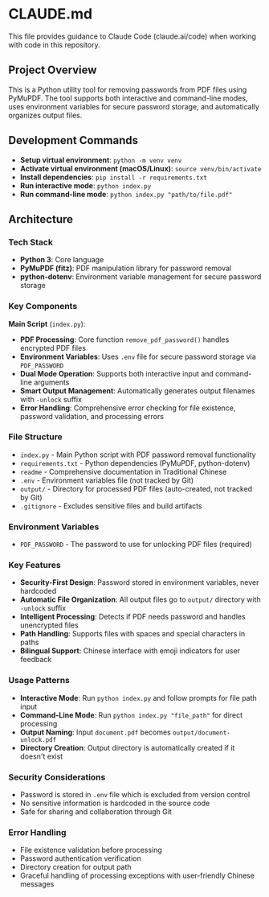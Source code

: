 # CLAUDE.md

This file provides guidance to Claude Code (claude.ai/code) when working with code in this repository.

## Project Overview

This is a Python utility tool for removing passwords from PDF files using PyMuPDF. The tool supports both interactive and command-line modes, uses environment variables for secure password storage, and automatically organizes output files.

## Development Commands

- **Setup virtual environment**: `python -m venv venv`
- **Activate virtual environment (macOS/Linux)**: `source venv/bin/activate`
- **Install dependencies**: `pip install -r requirements.txt`
- **Run interactive mode**: `python index.py`
- **Run command-line mode**: `python index.py "path/to/file.pdf"`

## Architecture

### Tech Stack
- **Python 3**: Core language
- **PyMuPDF (fitz)**: PDF manipulation library for password removal
- **python-dotenv**: Environment variable management for secure password storage

### Key Components

**Main Script** (`index.py`):
- **PDF Processing**: Core function `remove_pdf_password()` handles encrypted PDF files
- **Environment Variables**: Uses `.env` file for secure password storage via `PDF_PASSWORD`
- **Dual Mode Operation**: Supports both interactive input and command-line arguments
- **Smart Output Management**: Automatically generates output filenames with `-unlock` suffix
- **Error Handling**: Comprehensive error checking for file existence, password validation, and processing errors

### File Structure
- `index.py` - Main Python script with PDF password removal functionality
- `requirements.txt` - Python dependencies (PyMuPDF, python-dotenv)
- `readme` - Comprehensive documentation in Traditional Chinese
- `.env` - Environment variables file (not tracked by Git)
- `output/` - Directory for processed PDF files (auto-created, not tracked by Git)
- `.gitignore` - Excludes sensitive files and build artifacts

### Environment Variables
- `PDF_PASSWORD` - The password to use for unlocking PDF files (required)

### Key Features
- **Security-First Design**: Password stored in environment variables, never hardcoded
- **Automatic File Organization**: All output files go to `output/` directory with `-unlock` suffix
- **Intelligent Processing**: Detects if PDF needs password and handles unencrypted files
- **Path Handling**: Supports files with spaces and special characters in paths
- **Bilingual Support**: Chinese interface with emoji indicators for user feedback

### Usage Patterns
- **Interactive Mode**: Run `python index.py` and follow prompts for file path input
- **Command-Line Mode**: Run `python index.py "file_path"` for direct processing
- **Output Naming**: Input `document.pdf` becomes `output/document-unlock.pdf`
- **Directory Creation**: Output directory is automatically created if it doesn't exist

### Security Considerations
- Password is stored in `.env` file which is excluded from version control
- No sensitive information is hardcoded in the source code
- Safe for sharing and collaboration through Git

### Error Handling
- File existence validation before processing
- Password authentication verification
- Directory creation for output path
- Graceful handling of processing exceptions with user-friendly Chinese messages